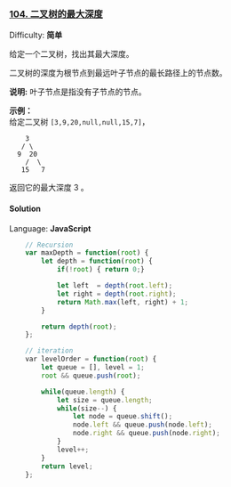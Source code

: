 ### [104\. 二叉树的最大深度](https://leetcode-cn.com/problems/maximum-depth-of-binary-tree/)

Difficulty: **简单**


给定一个二叉树，找出其最大深度。

二叉树的深度为根节点到最远叶子节点的最长路径上的节点数。

**说明:** 叶子节点是指没有子节点的节点。

**示例：**  
给定二叉树 `[3,9,20,null,null,15,7]`，

```
    3
   / \
  9  20
    /  \
   15   7
```

返回它的最大深度 3 。


#### Solution

Language: **JavaScript**

```JavaScript
    // Recursion
​    var maxDepth = function(root) {
        let depth = function(root) {
            if(!root) { return 0;}

            let left  = depth(root.left);
            let right = depth(root.right);
            return Math.max(left, right) + 1;
        }

        return depth(root);
    };

    // iteration
    ​var levelOrder = function(root) {
        let queue = [], level = 1;
        root && queue.push(root);

        while(queue.length) {
            let size = queue.length;
            while(size--) {
                let node = queue.shift();
                node.left && queue.push(node.left);
                node.right && queue.push(node.right);
            }
            level++;
        }
        return level;
    };    
```